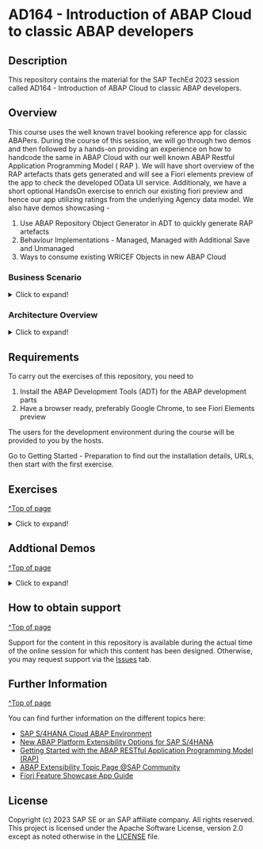 
# AD164 - Introduction of ABAP Cloud to classic ABAP developers

## Description

This repository contains the material for the SAP TechEd 2023 session called AD164 - Introduction of ABAP Cloud to classic ABAP developers.  

## Overview

This course uses the well known travel booking reference app for classic ABAPers. During the course of this session, we will go through two demos and then followed by a hands-on providing an experience on how to handcode the same in ABAP Cloud with our well known ABAP Restful Application Programming Model ( RAP ). We will have short overview of the RAP artefacts thats gets generated and will see a Fiori elements preview of the app to check the developed OData UI service. 
Additionaly, we have a short optional HandsOn exercise to enrich our existing fiori preview and hence our app utilizing ratings from the underlying Agency data model.
We also have demos showcasing - 
1. Use ABAP Repository Object Generator in ADT to quickly generate RAP artefacts
2. Behaviour Implementations - Managed, Managed with Additional Save and Unmanaged
3. Ways to consume existing WRICEF Objects in new ABAP Cloud 

### Business Scenario 

<details>
 <summary>Click to expand!</summary>
 
 **Create a custom BO for a specific business context**

 - An existing customer/partner wants to create a new business application for Travel Booking Approvals. Users of this approval App can either Approve or Reject a travel booking that is posted in the system. This will be realized with RESTful ABAP Programming Model(RAP). 

 - You’ll build the application step-by-step, starting with creating the database table to hold all the relevant travel booking, you will then create the RAP BOs ( interface and projections ) with the relevant nodes data modeled with CDS entities to read and expose relevant data to the oData UI service ( please note this is the similar data model that was also used in the second demo involving ALV with IDA ), we will enrich the generated data model with relevant UI annotations that help us define how the data needs to be presented on the UI by defining these in CDS Medata Data Extensions ( MDE ),  you will then enable transactional capabilities to the RAP BO using Behavior Definitions ( BDEFs ) and their Behavior implementations ( BIL ) which also includes two user defined custom actions APPROVE and REJECT, you will then expose releavnt RAP artefacts using a Service Definition and bind it to an oDATA V2 / V4 UI protocol using the Service Binding.
We then preview the generated OData UI service using the Fiori elements preview to see how the created UI service is rendered using the UI annotations with which we have enriched our data model via the MDE.

Your application will look like this:
 ![Custom business application]( exercises/ex0/images/TravelBookingApprovalApp.png )
 
 - Now, the customer/partner wishes to enhance the existing travel booking approval  application with ratings from the Agency.  When an travel booking is being approved, it is good to see the agency review rating in the list. Using the developer extensibility and underlying datamodels in SAP S/4HANA OnPremise ABAP Environment, custom code can be added to existing business logic of the travel approval BO to fulfill this requirement.

 Your application will finally look like this:

 ![Custom business application]( exercises/ex0/images/TravelBookingApprovalAppWithAgencyRating.png )
 
</details>

### Architecture Overview
<details>
 <summary>Click to expand!</summary>

 The figure below illustrates the high-level architecture components of the ABAP RESTful Application Programming Model (RAP). It shows the main technologies and artefacts needed to build an SAP Fiori app or a Web API with RAP from a design time perspective.  
 
 ![architecture](exercises/ex0/images/RAP_bigpicture.png)
 
 You can find a more information on the various RAP concepts on the SAP Help Portal.

 </details>
 

## Requirements

To carry out the exercises of this repository, you need to
1. Install the ABAP Development Tools (ADT) for the ABAP development parts
2. Have a browser ready, preferably Google Chrome, to see Fiori Elements preview

The users for the development environment during the course will be provided to you by the hosts.

Go to Getting Started - Preparation to find out the installation details, URLs, then start with the first exercise.

## Exercises

[^Top of page](#)
<details>
 <summary>Click to expand!</summary>

- [Getting Started](exercises/ex0/)
   Demos - Travel Booking Approval App using ALVs
    - Demo 1 - Travel booking approval app using Classic ABAP ALV
    - Demo 2 - Travel booking approval app using ABAP ALV with IDA

- [Exercise 1 - Create Your Own Read Only UI Service](exercises/ex1/README.md#exercise-1---create-your-own-read-only-ui-service)
    - [Exercise 1.1 - Create ABAP Package](exercises/ex1/README.md#exercise-11-create-abap-package)
    - [Exercise 1.2 - Create Database Table](exercises/ex1/README.md#exercise-12-create-database-table)
    - [Exercise 1.3 - Create CDS data model](exercises/ex1/README.md#exercise-13-create-cds-data-model)
    - [Exercise 1.4 - Create CDS projection views ](exercises/ex1/README.md#exercise-14-create-cds-projection-views)
    - [Exercise 1.5 - Create Your Service Definition](exercises/ex1/README.md#exercise-15-create-your-service-definition)
    - [Exercise 1.6 - Create Your Service Binding and Test using Fiori Elements Preview](exercises/ex1/README.md#exercise-16-create-your-service-binding-and-test-using-fiori-elements-preview)
    - [Exercise 1.7 - Generate Test data and Test using Fiori Elements Preview](exercises/ex1/README.md#exercise-17-generate-test-data-and-test-using-fiori-elements-preview)


- [Exercise 2 - Enhance the Read Only UI service with Transactional Capabilities and showcase developer extensibility and Fiori feature](exercises/ex2#exercise-2---enhance-the-read-only-ui-service-with-transactional-capabilities-and-showcase-developer-extensibility-and-fiori-feature)
    - [Exercise 2.1 - Create Behavior Defintion for CDS data model](exercises/ex2#exercise-21-create-behavior-defintion-for-cds-data-model)
    - [Exercise 2.2 - Create Behavior Defintion for projection views](exercises/ex2#exercise-22-create-behavior-defintion-for-projection-views)
    - [Exercise 2.3 - Enable Read Only UI service with custom actions](exercises/ex2#exercise-23-enable-read-only-ui-service-with-custom-actions)
    - [Exercise 2.4 - Test using Fiori Elements Preview](exercises/ex2#exercise-24-test-using-fiori-elements-preview)
    - [Exercise 2.5 - Demo Only - How to add additional fields/ associations/compositions to existing data models via Developer Extensibility](exercises/ex2#exercise-25-demo-only---how-to-add-additional-fields-associationscompositions-to-existing-data-models-via-developer-extensibility)
    - [Exercise 2.6 - Consume the data from extended view and Test using Fiori Elements Preview](exercises/ex2#exercise-26-consume-the-data-from-extended-view-and-test-using-fiori-elements-preview)
      
</details>

## Addtional Demos

[^Top of page](#)
<details>
 <summary>Click to expand!</summary>
 
   Demos on Usage of ABAP Repository Object Generator, RAP Behavior implementation types, Consumption of WRICEF objects in ABAP Cloud
   - Demo 1 - Generate RAP artefacts using ABAP Repository Object Generator in ADT
   - Demo 2 - Behaviour Implementations - Managed, Managed with Additional Save and Unmanaged
   - Demo 3 - Consume existing WRICEF Objects in new ABAP Cloud 
    
</details>     

## How to obtain support
[^Top of page](#)

Support for the content in this repository is available during the actual time of the online session for which this content has been designed. Otherwise, you may request support via the [Issues](../../../../issues) tab.


## Further Information
[^Top of page](#)

You can find further information on the different topics here: 
- [SAP S/4HANA Cloud ABAP Environment](https://www.sap.com/about/events/teched-news-guide/composable-enterprise-solutions.html)
- [New ABAP Platform Extensibility Options for SAP S/4HANA](https://blogs.sap.com/2021/11/19/new-abap-platform-extensibility-options-in-2021/)
- [Getting Started with the ABAP RESTful Application Programming Model (RAP)](https://blogs.sap.com/2019/10/25/getting-started-with-the-abap-restful-programming-model/)
- [ABAP Extensibility Topic Page @SAP Community](https://community.sap.com/topics/abap-extensibility)
- [Fiori Feature Showcase App Guide](https://github.com/SAP-samples/abap-platform-fiori-feature-showcase/wiki/Feature-Showcase-App-Guide)


## License
Copyright (c) 2023 SAP SE or an SAP affiliate company. All rights reserved. This project is licensed under the Apache Software License, version 2.0 except as noted otherwise in the [LICENSE](LICENSES/Apache-2.0.txt) file.
